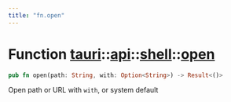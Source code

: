```yaml
---
title: "fn.open"
---
```


# Function [tauri](/docs/api/rust/tauri/../../index.html)::​[api](/docs/api/rust/tauri/../index.html)::​[shell](/docs/api/rust/tauri/index.html)::​[open](/docs/api/rust/tauri/)

```rs
pub fn open(path: String, with: Option<String>) -> Result<()>
```

Open path or URL with `with`, or system default

